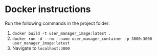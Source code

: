 # Docker instructions

Run the following commands in the project folder:

1. ```docker build -t user_manager_image:latest .```
2. ```docker run -d --rm --name user_manager_container -p 3000:3000 user_manager_image:latest```
3. Navigate to ```localhost:3000```
